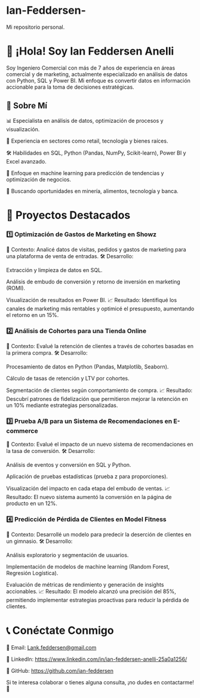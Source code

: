 # Ian-Feddersen-
Mi repositorio personal.

# 👋 ¡Hola! Soy Ian Feddersen Anelli

Soy Ingeniero Comercial con más de 7 años de experiencia en áreas comercial y de marketing, actualmente especializado en análisis de datos con Python, SQL y Power BI. Mi enfoque es convertir datos en información accionable para la toma de decisiones estratégicas.

## 🚀 Sobre Mí

📊 Especialista en análisis de datos, optimización de procesos y visualización.

🏢 Experiencia en sectores como retail, tecnología y bienes raíces.

🛠 Habilidades en SQL, Python (Pandas, NumPy, Scikit-learn), Power BI y Excel avanzado.

🎯 Enfoque en machine learning para predicción de tendencias y optimización de negocios.

🔎 Buscando oportunidades en minería, alimentos, tecnología y banca.

# 📂 Proyectos Destacados

### 1️⃣ Optimización de Gastos de Marketing en Showz

📌 Contexto: Analicé datos de visitas, pedidos y gastos de marketing para una plataforma de venta de entradas.
🛠 Desarrollo:

Extracción y limpieza de datos en SQL.

Análisis de embudo de conversión y retorno de inversión en marketing (ROMI).

Visualización de resultados en Power BI.
📈 Resultado: Identifiqué los canales de marketing más rentables y optimicé el presupuesto, aumentando el retorno en un 15%.

### 2️⃣ Análisis de Cohortes para una Tienda Online

📌 Contexto: Evalué la retención de clientes a través de cohortes basadas en la primera compra.
🛠 Desarrollo:

Procesamiento de datos en Python (Pandas, Matplotlib, Seaborn).

Cálculo de tasas de retención y LTV por cohortes.

Segmentación de clientes según comportamiento de compra.
📈 Resultado: Descubrí patrones de fidelización que permitieron mejorar la retención en un 10% mediante estrategias personalizadas.

### 3️⃣ Prueba A/B para un Sistema de Recomendaciones en E-commerce

📌 Contexto: Evalué el impacto de un nuevo sistema de recomendaciones en la tasa de conversión.
🛠 Desarrollo:

Análisis de eventos y conversión en SQL y Python.

Aplicación de pruebas estadísticas (prueba z para proporciones).

Visualización del impacto en cada etapa del embudo de ventas.
📈 Resultado: El nuevo sistema aumentó la conversión en la página de producto en un 12%.

### 4️⃣ Predicción de Pérdida de Clientes en Model Fitness

📌 Contexto: Desarrollé un modelo para predecir la deserción de clientes en un gimnasio.
🛠 Desarrollo:

Análisis exploratorio y segmentación de usuarios.

Implementación de modelos de machine learning (Random Forest, Regresión Logística).

Evaluación de métricas de rendimiento y generación de insights accionables.
📈 Resultado: El modelo alcanzó una precisión del 85%, permitiendo implementar estrategias proactivas para reducir la pérdida de clientes.

# 📞 Conéctate Conmigo

📧 Email: Lank.feddersen@gmail.com

💼 LinkedIn: https://www.linkedin.com/in/ian-feddersen-anelli-25a0a1256/

📂 GitHub: https://github.com/ian-feddersen

Si te interesa colaborar o tienes alguna consulta, ¡no dudes en contactarme! 🚀
